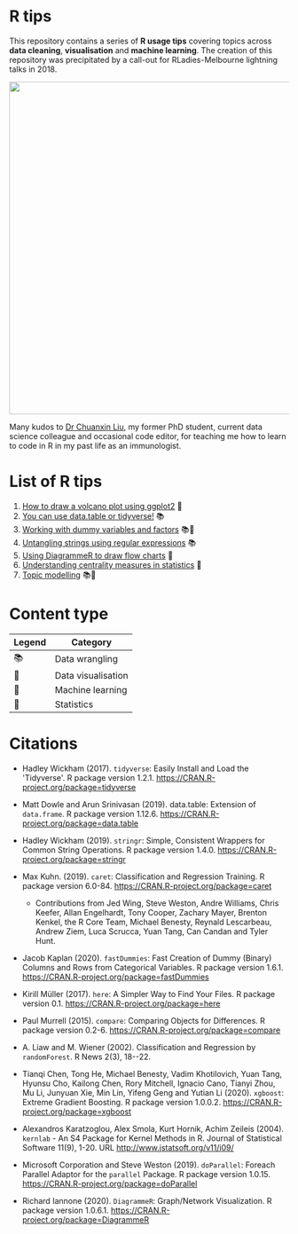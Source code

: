 # R tips  

This repository contains a series of **R usage tips** covering topics across **data cleaning**, **visualisation** and **machine learning**. The creation of this repository was precipitated by a call-out for RLadies-Melbourne lightning talks in 2018.  

<p align="center">  
<img src="https://github.com/erikaduan/R-tips/blob/master/02_figures/R-milestones.jpg" width="600"></center>  
</p>  

Many kudos to [Dr Chuanxin Liu](https://github.com/codetrainee), my former PhD student, current data science colleague and occasional code editor, for teaching me how to learn to code in R in my past life as an immunologist.  

# List of R tips  

1. [How to draw a volcano plot using ggplot2](https://github.com/erikaduan/R-tips/blob/master/03_blog_posts/2020-03-26_volcano-plots-in-ggplot/2020-03-26_volcano-plots-in-ggplot.md) 🎨  
2. [You can use data.table or tidyverse!](https://github.com/erikaduan/R-tips/blob/master/03_blog_posts/2020-04-07_data-table-versus-dplyr/2020-04-07_data-table-versus-dplyr.md) 📚  
3. [Working with dummy variables and factors](https://github.com/erikaduan/R-tips/blob/master/03_blog_posts/2020-04-23_dummy-variables-and-factors/2020-04-23_dummy-variables-and-factors.md) 📚🔮  
4. [Untangling strings using regular expressions](https://github.com/erikaduan/R-tips/blob/master/03_blog_posts/2020-05-16_untangling-strings/2020-05-16_untangling-strings.md) 📚  
5. [Using DiagrammeR to draw flow charts](https://github.com/erikaduan/R-tips/blob/master/03_blog_posts/2020-06-06_using-DiagrammeR/2020-06-06_using-DiagrammeR-to-draw-flow-charts.md) 🎨  
6. [Understanding centrality measures in statistics](https://github.com/erikaduan/R-tips/blob/master/03_blog_posts/2020-07-26_many-roads-to-the-middle/2020-07-26_many-roads-to-the-middle.md) 🔢  
7. [Topic modelling](https://github.com/erikaduan/R-tips/blob/master/03_blog_posts/2020-08-10_topic-modelling/2020-08-10_topic-modelling.md) 📚🔮  

# Content type  

| Legend | Category |  
|--------|----------|  
| 📚 | Data wrangling |  
| 🎨 | Data visualisation |  
| 🔮 | Machine learning |  
| 🔢 | Statistics|



# Citations  

+ Hadley Wickham (2017). `tidyverse`: Easily Install and Load the 'Tidyverse'. R package version 1.2.1.
  https://CRAN.R-project.org/package=tidyverse  

+ Matt Dowle and Arun Srinivasan (2019). data.table: Extension of `data.frame`. R package version 1.12.6.
  https://CRAN.R-project.org/package=data.table  

+ Hadley Wickham (2019). `stringr`: Simple, Consistent Wrappers for Common String Operations. R package
  version 1.4.0.
   https://CRAN.R-project.org/package=stringr

+ Max Kuhn. (2019). `caret`: Classification and Regression
  Training. R package version 6.0-84. https://CRAN.R-project.org/package=caret  
    + Contributions from Jed Wing, Steve Weston, Andre Williams, Chris Keefer, Allan Engelhardt, Tony
  Cooper, Zachary Mayer, Brenton Kenkel, the R Core Team, Michael Benesty, Reynald Lescarbeau, Andrew Ziem,
  Luca Scrucca, Yuan Tang, Can Candan and Tyler Hunt.  

+ Jacob Kaplan (2020). `fastDummies`: Fast Creation of Dummy (Binary) Columns and Rows from Categorical
  Variables. R package version 1.6.1. https://CRAN.R-project.org/package=fastDummies  

+ Kirill Müller (2017). `here`: A Simpler Way to Find Your Files. R package version 0.1.
  https://CRAN.R-project.org/package=here  
  
+ Paul Murrell (2015). `compare`: Comparing Objects for Differences. R package version 0.2-6.
  https://CRAN.R-project.org/package=compare  

+ A. Liaw and M. Wiener (2002). Classification and Regression by `randomForest`. R News 2(3), 18--22.  

+ Tianqi Chen, Tong He, Michael Benesty, Vadim Khotilovich, Yuan Tang, Hyunsu Cho, Kailong Chen, Rory
  Mitchell, Ignacio Cano, Tianyi Zhou, Mu Li, Junyuan Xie, Min Lin, Yifeng Geng and Yutian Li (2020).
  `xgboost`: Extreme Gradient Boosting. R package version 1.0.0.2. https://CRAN.R-project.org/package=xgboost  

+ Alexandros Karatzoglou, Alex Smola, Kurt Hornik, Achim Zeileis (2004). `kernlab` - An S4 Package for Kernel
  Methods in R. Journal of Statistical Software 11(9), 1-20. URL http://www.jstatsoft.org/v11/i09/  

+ Microsoft Corporation and Steve Weston (2019). `doParallel`: Foreach Parallel Adaptor for the `parallel`
  Package. R package version 1.0.15. https://CRAN.R-project.org/package=doParallel  

+ Richard Iannone (2020). `DiagrammeR`: Graph/Network Visualization. R package version 1.0.6.1.  https://CRAN.R-project.org/package=DiagrammeR  